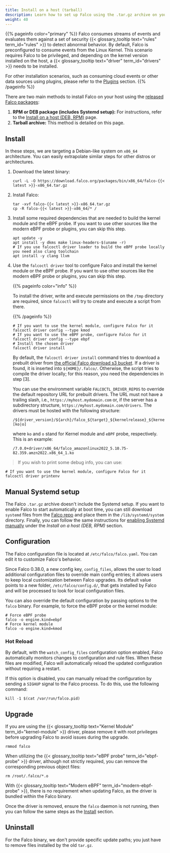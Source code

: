 ```yaml
---
title: Install on a host (tarball)
description: Learn how to set up Falco using the .tar.gz archive on your host
weight: 40
---
```


{{% pageinfo color="primary" %}}
Falco consumes streams of events and evaluates them against a set of security {{< glossary_tooltip text="rules" term_id="rules" >}} to detect abnormal behavior. By default, Falco is preconfigured to consume events from the Linux Kernel. This scenario requires Falco to be privileged, and depending on the kernel version installed on the host, a {{< glossary_tooltip text="driver" term_id="drivers" >}} needs to be installed.

For other installation scenarios, such as consuming cloud events or other data sources using plugins, please refer to the [Plugins](docs/plugins/) section.
{{% /pageinfo %}}

There are two main methods to install Falco on your host using the [released Falco packages](/docs/download):

1. **RPM or DEB package (includes Systemd setup):** For instructions, refer to the [Install on a host (DEB, RPM)](/docs/setup/packages) page.
2. **Tarball archive:** This method is detailed on this page.

## Install

In these steps, we are targeting a Debian-like system on `x86_64` architecture. You can easily extrapolate similar steps for other distros or architectures.

1. Download the latest binary:

    ```shell
    curl -L -O https://download.falco.org/packages/bin/x86_64/falco-{{< latest >}}-x86_64.tar.gz
    ```

2. Install Falco:

    ```shell
    tar -xvf falco-{{< latest >}}-x86_64.tar.gz
    cp -R falco-{{< latest >}}-x86_64/* /
    ```

3. Install some required dependencies that are needed to build the kernel module and the eBPF probe. If you want to use other sources like the modern eBPF probe or plugins, you can skip this step.

    ```shell
    apt update -y
    apt install -y dkms make linux-headers-$(uname -r)
    # If you use falcoctl driver loader to build the eBPF probe locally you need also clang toolchain
    apt install -y clang llvm
    ```

4. Use the `falcoctl driver` tool to configure Falco and install the kernel module or the eBPF probe. If you want to use other sources like the modern eBPF probe or plugins, you can skip this step.

   {{% pageinfo color="info" %}}

   To install the driver, write and execute permissions on the `/tmp` directory are required, since `falcoctl` will try to create and execute a script from there.
    
   {{% /pageinfo %}}

   ```shell
   # If you want to use the kernel module, configure Falco for it
   falcoctl driver config --type kmod
   # If you want to use the eBPF probe, configure Falco for it
   falcoctl driver config --type ebpf
   # Install the chosen driver
   falcoctl driver install
   ```

   By default, the `falcoctl driver install` command tries to download a prebuilt driver from [the official Falco download s3 bucket](https://download.falco.org/?prefix=driver/). If a driver is found, it is inserted into `${HOME}/.falco/`. Otherwise, the script tries to compile the driver locally; for this reason, you need the dependencies in step [3].

   You can use the environment variable `FALCOCTL_DRIVER_REPOS` to override the default repository URL for prebuilt drivers. The URL must not have a trailing slash, i.e., `https://myhost.mydomain.com` or, if the server has a subdirectory structure, `https://myhost.mydomain.com/drivers`. The drivers must be hosted with the following structure:

   ```shell
   /${driver_version}/${arch}/falco_${target}_${kernelrelease}_${kernelversion}.[ko|o]
   ```

   where `ko` and `o` stand for Kernel module and `eBPF` probe, respectively. This is an example:

   ```text
   /7.0.0+driver/x86_64/falco_amazonlinux2022_5.10.75-82.359.amzn2022.x86_64_1.ko
   ```
    
> If you wish to print some debug info, you can use:

   ```shell
   # If you want to use the kernel module, configure Falco for it
   falcoctl driver printenv
   ```

## Manual Systemd setup

The Falco `.tar.gz` archive doesn't include the Systemd setup. If you want to enable Falco to start automatically at boot time, you can still download `systemd` files from the [Falco repo](https://github.com/falcosecurity/falco/tree/master/scripts/systemd) and place them in the `/lib/systemd/system` directory. Finally, you can follow the same instructions for [enabling Systemd manually](/docs/setup/packages#enable-falco-on-systemd-manually) under the _Install on a host (DEB, RPM)_ section.

## Configuration

The Falco configuration file is located at `/etc/falco/falco.yaml`. You can edit it to customize Falco's behavior.

Since Falco 0.38.0, a new config key, `config_files`, allows the user to load additional configuration files to override main config entries; it allows users to keep local customization between Falco upgrades. Its default value points to a new folder, `/etc/falco/config.d/`, that gets installed by Falco and will be processed to look for local configuration files.

You can also override the default configuration by passing options to the `falco` binary. For example, to force the eBPF probe or the kernel module:

```shell
# Force eBPF probe
falco -o engine.kind=ebpf
# Force kernel module
falco -o engine.kind=kmod
```

### Hot Reload

By default, with the `watch_config_files` configuration option enabled, Falco automatically monitors changes to configuration and rule files. When these files are modified, Falco will automatically reload the updated configuration without requiring a restart. 

If this option is disabled, you can manually reload the configuration by sending a `SIGHUP` signal to the Falco process. To do this, use the following command:

```shell
kill -1 $(cat /var/run/falco.pid)
```

## Upgrade

If you are using the {{< glossary_tooltip text="Kernel Module" term_id="kernel-module" >}} driver, please remove it with root privileges before upgrading Falco to avoid issues during the upgrade.

```shell
rmmod falco
```

When utilizing the {{< glossary_tooltip text="eBPF probe" term_id="ebpf-probe" >}} driver, although not strictly required, you can remove the corresponding previous object files:

```shell
rm /root/.falco/*.o
```

With {{< glossary_tooltip text="Modern eBPF" term_id="modern-ebpf-probe" >}}, there is no requirement when updating Falco, as the driver is bundled within the Falco binary.

Once the driver is removed, ensure the `falco` daemon is not running, then you can follow the same steps as the [Install](#install) section.

## Uninstall

For the Falco binary, we don't provide specific update paths; you just have to remove files installed by the old `tar.gz`.